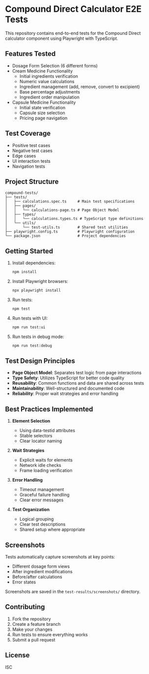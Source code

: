 # Compound Direct Calculator E2E Tests

This repository contains end-to-end tests for the Compound Direct calculator component using Playwright with TypeScript.

## Features Tested

- Dosage Form Selection (6 different forms)
- Cream Medicine Functionality
  - Initial ingredients verification
  - Numeric value calculations
  - Ingredient management (add, remove, convert to excipient)
  - Base percentage adjustments
  - Ingredient order manipulation
- Capsule Medicine Functionality
  - Initial state verification
  - Capsule size selection
  - Pricing page navigation

## Test Coverage

- Positive test cases
- Negative test cases
- Edge cases
- UI interaction tests
- Navigation tests

## Project Structure

```
compound-tests/
├── tests/
│   ├── calculations.spec.ts     # Main test specifications
│   ├── pages/
│   │   └── calculations-page.ts # Page Object Model
│   ├── types/
│   │   └── calculations.types.ts # TypeScript type definitions
│   └── utils/
│       └── test-utils.ts        # Shared test utilities
├── playwright.config.ts         # Playwright configuration
└── package.json                 # Project dependencies
```

## Getting Started

1. Install dependencies:
   ```bash
   npm install
   ```

2. Install Playwright browsers:
   ```bash
   npx playwright install
   ```

3. Run tests:
   ```bash
   npm test
   ```

4. Run tests with UI:
   ```bash
   npm run test:ui
   ```

5. Run tests in debug mode:
   ```bash
   npm run test:debug
   ```

## Test Design Principles

- **Page Object Model**: Separates test logic from page interactions
- **Type Safety**: Utilizes TypeScript for better code quality
- **Reusability**: Common functions and data are shared across tests
- **Maintainability**: Well-structured and documented code
- **Reliability**: Proper wait strategies and error handling

## Best Practices Implemented

1. **Element Selection**
   - Using data-testid attributes
   - Stable selectors
   - Clear locator naming

2. **Wait Strategies**
   - Explicit waits for elements
   - Network idle checks
   - Frame loading verification

3. **Error Handling**
   - Timeout management
   - Graceful failure handling
   - Clear error messages

4. **Test Organization**
   - Logical grouping
   - Clear test descriptions
   - Shared setup where appropriate

## Screenshots

Tests automatically capture screenshots at key points:
- Different dosage form views
- After ingredient modifications
- Before/after calculations
- Error states

Screenshots are saved in the `test-results/screenshots/` directory.

## Contributing

1. Fork the repository
2. Create a feature branch
3. Make your changes
4. Run tests to ensure everything works
5. Submit a pull request

## License

ISC
